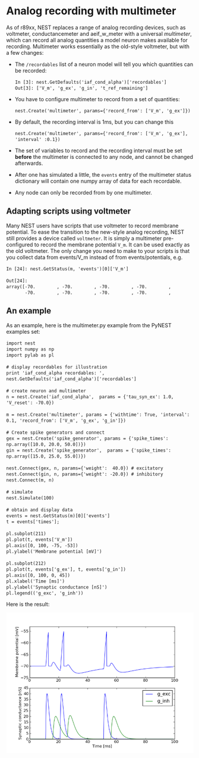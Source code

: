 Analog recording with multimeter
================================

As of r89xx, NEST replaces a range of analog recording devices, such as
voltmeter, conductancemeter and aeif\_w\_meter with a universal *multimeter*,
which can record all analog quantities a model neuron makes available for
recording.
Multimeter works essentially as the old-style voltmeter, but with a few changes:

-   The `/recordables` list of a neuron model will tell you which quantities
    can be recorded:

        In [3]: nest.GetDefaults('iaf_cond_alpha')['recordables']
        Out[3]: ['V_m', 'g_ex', 'g_in', 't_ref_remaining']


-   You have to configure multimeter to record from a set of quantities:

        nest.Create('multimeter', params={'record_from': ['V_m', 'g_ex']})


-   By default, the recording interval is 1ms, but you can change this

        nest.Create('multimeter', params={'record_from': ['V_m', 'g_ex'], 'interval' :0.1})

-   The set of variables to record and the recording interval must be set
    **before** the multimeter is connected to any node, and cannot be changed
    afterwards.

-   After one has simulated a little, the `events` entry of the multimeter
    status dictionary will contain one numpy array of data for each recordable.

-   Any node can only be recorded from by one multimeter.

Adapting scripts using voltmeter
--------------------------------

Many NEST users have scripts that use voltmeter to record membrane potential.
To ease the transition to the new-style analog recording, NEST still provides a
device called `voltmeter`. It is simply a multimeter pre-configured to record
the membrane potential `V_m`. It can be used exactly as the old voltmeter.
The only change you need to make to your scripts is that you collect data from
events/V\_m instead of from events/potentials, e.g.

    In [24]: nest.GetStatus(m, 'events')[0]['V_m']

    Out[24]:
    array([-70.        , -70.        , -70.        , -70.        ,
           -70.        , -70.        , -70.        , -70.        ,

An example
----------

As an example, here is the multimeter.py example from the PyNEST examples set:

    import nest
    import numpy as np
    import pylab as pl

    # display recordables for illustration
    print 'iaf_cond_alpha recordables: ', nest.GetDefaults('iaf_cond_alpha')['recordables']

    # create neuron and multimeter
    n = nest.Create('iaf_cond_alpha',  params = {'tau_syn_ex': 1.0, 'V_reset': -70.0})

    m = nest.Create('multimeter', params = {'withtime': True, 'interval': 0.1, 'record_from': ['V_m', 'g_ex', 'g_in']})

    # Create spike generators and connect
    gex = nest.Create('spike_generator', params = {'spike_times': np.array([10.0, 20.0, 50.0])})
    gin = nest.Create('spike_generator',  params = {'spike_times': np.array([15.0, 25.0, 55.0])})

    nest.Connect(gex, n, params={'weight':  40.0}) # excitatory
    nest.Connect(gin, n, params={'weight': -20.0}) # inhibitory
    nest.Connect(m, n)

    # simulate
    nest.Simulate(100)

    # obtain and display data
    events = nest.GetStatus(m)[0]['events']
    t = events['times'];

    pl.subplot(211)
    pl.plot(t, events['V_m'])
    pl.axis([0, 100, -75, -53])
    pl.ylabel('Membrane potential [mV]')

    pl.subplot(212)
    pl.plot(t, events['g_ex'], t, events['g_in'])
    pl.axis([0, 100, 0, 45])
    pl.xlabel('Time [ms]')
    pl.ylabel('Synaptic conductance [nS]')
    pl.legend(('g_exc', 'g_inh'))

Here is the result:

![MultimeterExample](../../img/MultimeterExample.png)

